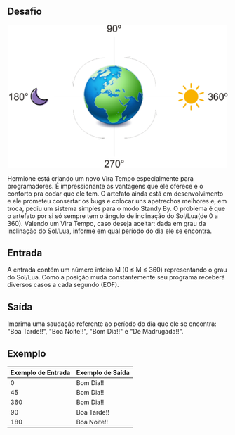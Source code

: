 ## Desafio

<p align="center"><img src="./a_mudanca.png" width="500"></p>

Hermione está criando um novo Vira Tempo especialmente para programadores. É impressionante as vantagens que ele oferece e o conforto pra codar que ele tem. O artefato ainda 
está em desenvolvimento e ele prometeu consertar os bugs e colocar uns apetrechos melhores e, em troca, pediu um sistema simples para o modo Standy By. O problema é que o 
artefato por si só sempre tem o ângulo de inclinação do Sol/Lua(de 0 a 360). Valendo um Vira Tempo, caso deseja aceitar: dada em grau da inclinação do Sol/Lua, informe em qual 
período do dia ele se encontra.

## Entrada
A entrada contém um número inteiro M (0 ≤ M ≤ 360) representando o grau do Sol/Lua. Como a posição muda constantemente seu programa receberá diversos casos a cada segundo (EOF).

## Saída
Imprima uma saudação referente ao período do dia que ele se encontra: "Boa Tarde!!", "Boa Noite!!", "Bom Dia!!" e "De Madrugada!!".

## Exemplo
Exemplo de Entrada | Exemplo de Saída
----- | -----
0 | Bom Dia!!
45 | Bom Dia!!
360 | Bom Dia!!
90 | Boa Tarde!!
180 | Boa Noite!!
